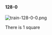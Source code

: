 #### 128-0
![train-128-0-0.png](https://github.com/lil-lab/nlvr/raw/master/nlvr/train/images/46/train-128-0-0.png "train-128-0-0.png")

There is 1 square